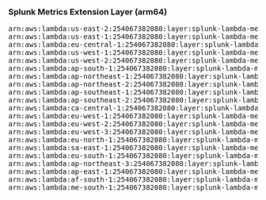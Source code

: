 <h3>Splunk Metrics Extension Layer (arm64)</h3>

<pre>
arn:aws:lambda:us-east-2:254067382080:layer:splunk-lambda-metrics-arm:9
arn:aws:lambda:us-east-1:254067382080:layer:splunk-lambda-metrics-arm:9
arn:aws:lambda:eu-central-1:254067382080:layer:splunk-lambda-metrics-arm:9
arn:aws:lambda:us-west-1:254067382080:layer:splunk-lambda-metrics-arm:9
arn:aws:lambda:us-west-2:254067382080:layer:splunk-lambda-metrics-arm:9
arn:aws:lambda:ap-south-1:254067382080:layer:splunk-lambda-metrics-arm:9
arn:aws:lambda:ap-northeast-1:254067382080:layer:splunk-lambda-metrics-arm:9
arn:aws:lambda:ap-northeast-2:254067382080:layer:splunk-lambda-metrics-arm:9
arn:aws:lambda:ap-southeast-1:254067382080:layer:splunk-lambda-metrics-arm:9
arn:aws:lambda:ap-southeast-2:254067382080:layer:splunk-lambda-metrics-arm:9
arn:aws:lambda:ca-central-1:254067382080:layer:splunk-lambda-metrics-arm:9
arn:aws:lambda:eu-west-1:254067382080:layer:splunk-lambda-metrics-arm:9
arn:aws:lambda:eu-west-2:254067382080:layer:splunk-lambda-metrics-arm:9
arn:aws:lambda:eu-west-3:254067382080:layer:splunk-lambda-metrics-arm:9
arn:aws:lambda:eu-north-1:254067382080:layer:splunk-lambda-metrics-arm:9
arn:aws:lambda:sa-east-1:254067382080:layer:splunk-lambda-metrics-arm:9
arn:aws:lambda:eu-south-1:254067382080:layer:splunk-lambda-metrics-arm:9
arn:aws:lambda:ap-northeast-3:254067382080:layer:splunk-lambda-metrics-arm:9
arn:aws:lambda:ap-east-1:254067382080:layer:splunk-lambda-metrics-arm:9
arn:aws:lambda:af-south-1:254067382080:layer:splunk-lambda-metrics-arm:9
arn:aws:lambda:me-south-1:254067382080:layer:splunk-lambda-metrics-arm:9
</pre>
